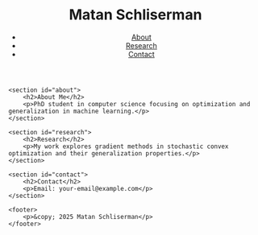 <html lang="en">
<head>
    <meta charset="UTF-8">
    <meta name="viewport" content="width=device-width, initial-scale=1.0">
    <title>Matan Schliserman</title>
    <link rel="stylesheet" href="styles.css">
</head>
<body>
    <header>
        <h1>Matan Schliserman</h1>
        <nav>
            <ul>
                <li><a href="#about">About</a></li>
                <li><a href="#research">Research</a></li>
                <li><a href="#contact">Contact</a></li>
            </ul>
        </nav>
    </header>
    
    <section id="about">
        <h2>About Me</h2>
        <p>PhD student in computer science focusing on optimization and generalization in machine learning.</p>
    </section>
    
    <section id="research">
        <h2>Research</h2>
        <p>My work explores gradient methods in stochastic convex optimization and their generalization properties.</p>
    </section>
    
    <section id="contact">
        <h2>Contact</h2>
        <p>Email: your-email@example.com</p>
    </section>
    
    <footer>
        <p>&copy; 2025 Matan Schliserman</p>
    </footer>
</body>
</html>
